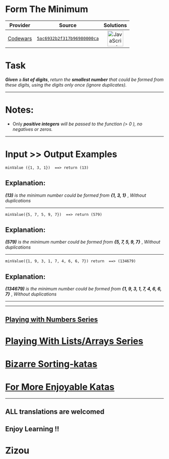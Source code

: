 [_metadata_:generated]: - "true"

# Form The Minimum

<!-- INFO TABLE BEGIN -->

| Provider                                        | Source                                                                               | Solutions                                                                                                                                                    |
| :---------------------------------------------: | :----------------------------------------------------------------------------------: | :----------------------------------------------------------------------------------------------------------------------------------------------------------: |
| [Codewars](../../../docs/providers/Codewars.md) | [`5ac6932b2f317b96980000ca`](https://www.codewars.com/kata/5ac6932b2f317b96980000ca) | [<img src="https://res.cloudinary.com/rascaltwo/image/upload/v1631924076/javascript_ehszr7.svg" alt="JavaScript" title="JavaScript" width="50" />](solve.js) |

<!-- INFO TABLE END -->

# Task

**_Given_** a **_list of digits_**, *return the **_smallest number_** that could be formed from these digits, using the digits only once (ignore duplicates).* 
___

# Notes:

* Only **_positive integers_** *will be passed to the function (> 0 ), no negatives or zeros.*
___
# Input >> Output Examples 

```
minValue ({1, 3, 1})  ==> return (13)
```
## Explanation:
**_(13)_** *is the minimum number could be formed from* **_{1, 3, 1}_** , *Without duplications*  
___
```
minValue({5, 7, 5, 9, 7})  ==> return (579)
```
## Explanation:
**_(579)_** *is the minimum number could be formed from* **_{5, 7, 5, 9, 7}_** , *Without duplications* 
___

```
minValue({1, 9, 3, 1, 7, 4, 6, 6, 7}) return  ==> (134679)
```
## Explanation:
**_(134679)_** *is the minimum number could be formed from* **_{1, 9, 3, 1, 7, 4, 6, 6, 7}_** , *Without duplications* 
___
___

## [Playing with Numbers Series](https://www.codewars.com/collections/playing-with-numbers)

# [Playing With Lists/Arrays Series](https://www.codewars.com/collections/playing-with-lists-slash-arrays)

# [Bizarre Sorting-katas](https://www.codewars.com/collections/bizarre-sorting-katas)

# [For More Enjoyable Katas](http://www.codewars.com/users/MrZizoScream/authored)
___

## ALL translations are welcomed

## Enjoy Learning !!
# Zizou

